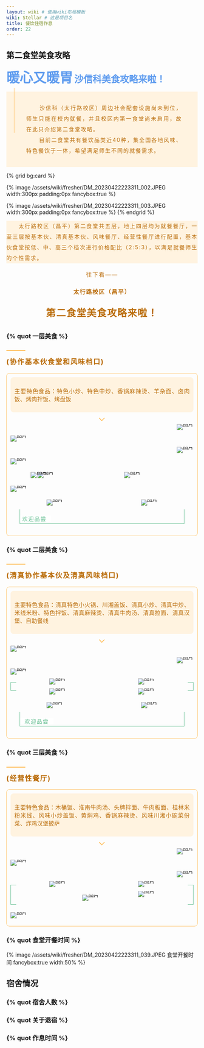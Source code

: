 ```yaml
---
layout: wiki # 使用wiki布局模板
wiki: Stellar # 这是项目名
title: 餐饮住宿作息
order: 22
---
```


## 第二食堂美食攻略

<strong style="box-sizing: border-box; visibility: visible;"><span
        style="text-align: justify; font-size: 35px; color: rgb(95, 156, 239); box-sizing: border-box; visibility: visible;">暖心又暖胃</span></strong>
<strong style="box-sizing: border-box; visibility: visible;"><span
        style="text-align: justify; font-size: 24px; color: rgb(95, 156, 239); box-sizing: border-box; visibility: visible;">沙信科美食攻略来啦！</span></strong>
<section
    style="display: inline-block; width: 100%; vertical-align: top; background-color: rgb(255, 243, 224); align-self: flex-start; flex: 0 0 auto; box-sizing: border-box; visibility: visible;">
    <section
        style="display: flex; flex-flow: row nowrap; margin: -10px 0% 90px; justify-content: flex-start; box-sizing: border-box; visibility: visible;">
        <section
            style="display: inline-block; width: auto; vertical-align: top; flex: 100 100 0%; align-self: flex-start; height: auto; margin-left: 20px; border-left: 1px solid rgb(255, 189, 89); border-bottom-left-radius: 0px; box-sizing: border-box; visibility: visible;">
            <section
                style="text-align: center; justify-content: center; margin: 25px 0% -75px; display: flex; flex-flow: row nowrap; transform: translate3d(-5px, 0px, 0px); box-sizing: border-box; visibility: visible;">
                <section
                    style="display: inline-block; width: 85%; vertical-align: top; flex: 0 0 auto; height: auto; align-self: flex-start; box-sizing: border-box; visibility: visible;">
                    <section
                        style="color: rgb(186, 108, 9); font-size: 14px; line-height: 2; letter-spacing: 2px; text-align: justify; box-sizing: border-box; visibility: visible;">
                        <p
                            style="text-indent: 2.5em; white-space: normal; box-sizing: border-box; visibility: visible;">
                            沙信科（太行路校区）周边社会配套设施尚未到位，师生只能在校内就餐，并且校区内第一食堂尚未启用，故在此只介绍第二食堂攻略。</br>&emsp;&ensp;&ensp;目前二食堂共有餐饮品类近40种，集全国各地风味、特色餐饮于一体，希望满足师生不同的就餐需求。<br
                                style="box-sizing: border-box; visibility: visible;"></p>
                    </section>
                </section>
            </section>
        </section>
    </section>
</section>


{% grid bg:card %}
<!-- cell left -->
{% image /assets/wiki/fresher/DM_20230422223311_002.JPEG width:300px padding:0px  fancybox:true %}
<!-- cell right -->
{% image /assets/wiki/fresher/DM_20230422223311_003.JPEG width:300px padding:0px  fancybox:true %}
{% endgrid %}

<div class="tag-plugin note" style="background:rgb(255, 243, 224);border:0px;">
    <div class="body">
        <p
            style="color: rgb(186, 108, 9); font-size: 14px; line-height: 2; letter-spacing: 2px; text-align: justify; box-sizing: border-box; visibility: visible;">
            &emsp;&emsp;太行路校区（昌平）第二食堂共五层，地上四层均为就餐餐厅，一至三层按基本伙、清真基本伙、风味餐厅、经营性餐厅进行配置，基本伙食堂按低、中、高三个档次进行价格配比（2:5:3），以满足就餐师生的个性需求。
        </p>
    </div>
</div>

<section
    style="color: rgb(186, 108, 9);text-align: center;letter-spacing: 1.8px;font-size: 15px;line-height: 2;box-sizing: border-box;">
    <p style="box-sizing: border-box;text-align: center;">往下看——</p>
    <p style="box-sizing: border-box;text-align: center;"><span
            style="box-sizing: border-box;text-align: center;"><strong
                style="box-sizing: border-box;text-align: center;">太行路校区（昌平）</strong></span></p>
    <p style="text-align: center;box-sizing: border-box;"><span style="font-size: 25px;box-sizing: border-box;"><strong
                style="box-sizing: border-box;text-align: center;">第二食堂美食攻略来啦！</strong></span></p>
</section>

### {% quot 一层美食 %}
<!-- 一层美食 -->
<section
    style="display: inline-block;vertical-align: top;width: 100%;align-self: flex-start;flex: 0 0 auto;height: auto;box-sizing: border-box;">
    <section
        style="text-align: left;justify-content: flex-start;margin-top: 10px;margin-right: 0%;margin-left: 0%;display: flex;flex-flow: row nowrap;box-sizing: border-box;">
        <section
            style="display: inline-block;width: auto;vertical-align: top;min-width: 10%;max-width: 100%;flex: 0 0 auto;height: auto;padding-right: 10px;border-bottom: 2px solid rgb(255, 189, 89);border-bottom-right-radius: 0px;align-self: flex-start;box-sizing: border-box;">
            <!-- <section
                style="font-size: 20px;color: rgb(186, 108, 9);letter-spacing: 3px;line-height: 1.2;text-align: justify;box-sizing: border-box;">
                <p style="white-space: normal;box-sizing: border-box;font-size: 25px;"><strong
                        style="box-sizing: border-box;">一层美食</strong></p>
            </section> -->
        </section>
    </section>
    <section style="color: rgb(186, 108, 9);line-height: 1.2;letter-spacing: 2px;box-sizing: border-box;">
        <p style="white-space: normal;box-sizing: border-box;font-size: 18px;"><b><strong
                    style="box-sizing: border-box;">(协作基本伙食堂和风味档口)</strong></b></p>
    </section>
</section>
<section
    style="display: inline-block;width: 100%;vertical-align: top;border-width: 1px;border-radius: 8px;border-style: solid;border-color: rgb(255, 189, 89);overflow: hidden;box-shadow: rgb(255, 189, 89) 0px 0px 0px;background-color: rgba(255, 255, 255, 0);padding-bottom: 10px;flex: 0 0 auto;height: auto;align-self: flex-start;box-sizing: border-box;">
    <section style="justify-content: center;display: flex;flex-flow: row nowrap;box-sizing: border-box;">
        <section
            style="display: inline-block;width: 100%;vertical-align: top;box-shadow: rgb(0, 0, 0) 0px 0px 0px;padding-top: 10px;padding-right: 10px;padding-left: 10px;align-self: flex-start;flex: 0 0 auto;box-sizing: border-box;align:center;">
            <section style="justify-content: center;display: flex;flex-flow: row nowrap;box-sizing: border-box;">
                <section
                    style="display: inline-block;width: 100%;vertical-align: top;background-color: rgb(255, 243, 224);padding: 10px;border-width: 0px;border-radius: 8px;border-style: none;border-color: rgb(62, 62, 62);overflow: hidden;align-self: flex-start;flex: 0 0 auto;box-sizing: border-box;">
                    <section style="text-align: justify;font-size: 15px;box-sizing: border-box;">
                        <p style="white-space: normal;box-sizing: border-box;color: rgb(186, 108, 9);">
                            主要特色食品：特色小炒、特色中炒、香锅麻辣烫、羊杂面、卤肉饭、烤肉拌饭、烤盘饭</p>
                    </section>
                </section>
            </section>
            <section style="margin-top: 10px;margin-bottom: 10px;box-sizing: border-box;text-align: center;">
                <section
                    style="display: inline-block;vertical-align: middle;width: 0.8em;height: 0.8em;line-height: 1;padding: 2px;border-left: 2px solid rgb(255, 189, 89);border-bottom: 2px solid rgb(255, 189, 89);transform: rotate(-45deg);-webkit-transform: rotate(-45deg);-moz-transform: rotate(-45deg);-o-transform: rotate(-45deg);border-top-color: rgb(255, 189, 89);border-right-color: rgb(255, 189, 89);box-sizing: border-box;">
                    <svg viewBox="0 0 1 1" style="float:left;line-height:0;width:0;vertical-align:top;"></svg></section>
            </section>
            <section style="text-align: right;margin-bottom: 14px;line-height: 0;box-sizing: border-box;">
                <section
                    style="max-width: 100%;vertical-align: middle;display: inline-block;line-height: 0;width: 77%;height: auto;box-sizing: border-box;">
                    <img src="/assets/wiki/fresher/DM_20230422223311_005.JPEG" _width="100%" crossorigin="anonymous"
                        alt="图片" data-fail="0" fancybox="true" fancybox="true"></section>
            </section>
            <section style="text-align: left;margin-bottom: 14px;line-height: 0;box-sizing: border-box;">
                <section
                    style="max-width: 100%;vertical-align: middle;display: inline-block;line-height: 0;width: 76%;height: auto;box-sizing: border-box;">
                    <img src="/assets/wiki/fresher/DM_20230422223311_006.JPEG" _width="100%" crossorigin="anonymous"
                        alt="图片" data-fail="0" fancybox="true" fancybox="true"></section>
            </section>
            <section style="text-align: right;margin-bottom: 14px;line-height: 0;box-sizing: border-box;">
                <section
                    style="max-width: 100%;vertical-align: middle;display: inline-block;line-height: 0;width: 77%;height: auto;box-sizing: border-box;">
                    <img src="/assets/wiki/fresher/DM_20230422223311_007.JPEG" _width="100%" crossorigin="anonymous"
                        alt="图片" data-fail="0" fancybox="true" fancybox="true"></section>
            </section>
            <section style="margin-top: 10px;margin-bottom: 10px;line-height: 0;box-sizing: border-box;">
                <section
                    style="max-width: 100%;vertical-align: middle;display: inline-block;line-height: 0;box-sizing: border-box;">
                    <img src="/assets/wiki/fresher/DM_20230422223311_008.JPEG" _width="100%" crossorigin="anonymous"
                        alt="图片" data-fail="0" fancybox="true" fancybox="true"></section>
            </section>
            <section
                style="display: flex;flex-flow: row nowrap;text-align: left;justify-content: flex-start;box-sizing: border-box;">
                <section
                    style="display: inline-block;vertical-align: middle;width: auto;flex: 0 0 auto;align-self: center;min-width: 10%;max-width: 100%;height: auto;box-sizing: border-box;">
                    <section
                        style="display: flex;flex-flow: row nowrap;text-align: center;justify-content: center;box-sizing: border-box;">
                        <section
                            style="display: inline-block;vertical-align: middle;width: auto;flex: 0 0 0%;align-self: center;height: auto;z-index: 4;box-sizing: border-box;">
                            <section style="margin-right: 0%;margin-left: 0%;line-height: 0;box-sizing: border-box;">
                                <section
                                    style="max-width: 100%;vertical-align: middle;display: inline-block;line-height: 0;width: 150px;height: auto;box-sizing: border-box;">
                                    <img src="/assets/wiki/fresher/DM_20230422223311_009.JPEG" _width="100%"
                                        crossorigin="anonymous" alt="图片" data-fail="0" fancybox="true" fancybox="true">
                                </section>
                            </section>
                        </section>
                        <section
                            style="display: inline-block;vertical-align: middle;width: auto;margin-left: -105px;flex: 0 0 0%;align-self: center;height: auto;box-sizing: border-box;">
                            <section style="margin-right: 0%;margin-left: 0%;line-height: 0;box-sizing: border-box;">
                                <section
                                    style="max-width: 100%;vertical-align: middle;display: inline-block;line-height: 0;width: 95px;height: auto;box-sizing: border-box;">
                                    <img src="/assets/wiki/fresher/DM_20230422223311_010.JPEG" _width="100%"
                                        crossorigin="anonymous" alt="图片" data-fail="0" fancybox="true" fancybox="true">
                                </section>
                            </section>
                        </section>
                    </section>
                </section>
                <section
                    style="display: inline-block;vertical-align: middle;width: auto;flex: 100 100 0%;align-self: center;height: auto;padding-left: 20px;box-sizing: border-box;">
                    <section
                        style="text-align: center;margin-top: 10px;margin-bottom: 10px;line-height: 0;box-sizing: border-box;">
                        <section
                            style="max-width: 100%;vertical-align: middle;display: inline-block;line-height: 0;box-sizing: border-box;">
                            <img src="/assets/wiki/fresher/DM_20230422223311_011.JPEG" _width="100%"
                                crossorigin="anonymous" alt="图片" data-fail="0" fancybox="true" fancybox="true">
                        </section>
                    </section>
                </section>
            </section>
            <section style="margin-top: 10px;margin-bottom: 10px;line-height: 0;box-sizing: border-box;">
                <section
                    style="max-width: 100%;vertical-align: middle;display: inline-block;line-height: 0;box-sizing: border-box;">
                    <img src="/assets/wiki/fresher/DM_20230422223311_012.JPEG" _width="100%" crossorigin="anonymous"
                        alt="图片" data-fail="0" fancybox="true" fancybox="true"></section>
            </section>
            <section style="display: flex;width: 100%;flex-flow: column nowrap;box-sizing: border-box;">
                <section style="z-index: 3;box-sizing: border-box;">
                    <section
                        style="text-align: left;justify-content: flex-start;display: flex;flex-flow: row nowrap;box-sizing: border-box;">
                        <section
                            style="display: inline-block;vertical-align: top;width: 50%;align-self: flex-start;flex: 0 0 auto;padding-right: 8px;box-sizing: border-box;">
                            <section
                                style="text-align: center;margin-top: 10px;margin-bottom: 10px;line-height: 0;box-sizing: border-box;">
                                <section
                                    style="max-width: 100%;vertical-align: middle;display: inline-block;line-height: 0;box-sizing: border-box;">
                                    <img src="/assets/wiki/fresher/DM_20230422223311_013.JPEG" _width="100%"
                                        crossorigin="anonymous" alt="图片" data-fail="0" fancybox="true" fancybox="true">
                                </section>
                            </section>
                        </section>
                        <section
                            style="display: inline-block;vertical-align: top;width: 50%;align-self: flex-start;flex: 0 0 auto;padding-left: 8px;box-sizing: border-box;">
                            <section
                                style="text-align: center;margin-top: 10px;margin-bottom: 10px;line-height: 0;box-sizing: border-box;">
                                <section
                                    style="max-width: 100%;vertical-align: middle;display: inline-block;line-height: 0;box-sizing: border-box;">
                                    <img src="/assets/wiki/fresher/DM_20230422223311_014.JPEG" _width="100%"
                                        crossorigin="anonymous" alt="图片" data-fail="0" fancybox="true" fancybox="true">
                                </section>
                            </section>
                        </section>
                    </section>
                </section>
            </section>
            <section
                style="justify-content: center;display: flex;flex-flow: row nowrap;margin-bottom: 21px;box-sizing: border-box;">
                <section
                    style="display: inline-block;width: 90%;vertical-align: top;align-self: flex-start;flex: 0 0 auto;border-bottom: 1px solid rgb(97, 188, 142);border-left: 1px solid rgb(97, 188, 142);border-right: 1px solid rgb(97, 188, 142);height: auto;box-sizing: border-box;">
                    <section style="isolation: isolate;margin-bottom: -11px;box-sizing: border-box;">
                        <section style="color: rgb(97, 188, 142);letter-spacing: 2px;box-sizing: border-box;">
                            <p style="box-sizing: border-box;"><span
                                    style="background-color: rgb(255, 255, 255);box-sizing: border-box;">&nbsp;<span
                                        style="background-color: rgb(254, 255, 255);font-size: 14px;box-sizing: border-box;">欢迎品尝</span>&nbsp;&nbsp;</span>
                            </p>
                        </section>
                    </section>
                </section>
            </section>
            <section style="justify-content: center;display: flex;flex-flow: row nowrap;box-sizing: border-box;">
            </section>
        </section>
    </section>
</section>

### {% quot 二层美食 %}
<!-- 二层美食 -->
<section
    style="display: inline-block;vertical-align: top;width: 100%;align-self: flex-start;flex: 0 0 auto;height: auto;box-sizing: border-box;">
    <section
        style="text-align: left;justify-content: flex-start;margin-top: 10px;margin-right: 0%;margin-left: 0%;display: flex;flex-flow: row nowrap;box-sizing: border-box;">
        <section
            style="display: inline-block;width: auto;vertical-align: top;min-width: 10%;max-width: 100%;flex: 0 0 auto;height: auto;padding-right: 10px;border-bottom: 2px solid rgb(255, 189, 89);border-bottom-right-radius: 0px;align-self: flex-start;box-sizing: border-box;">
            <!-- <section
                style="font-size: 20px;color: rgb(186, 108, 9);letter-spacing: 3px;line-height: 1.2;text-align: justify;box-sizing: border-box;">
                <p style="white-space: normal;box-sizing: border-box;font-size: 25px;"><strong
                        style="box-sizing: border-box;">二层美食</strong></p>
            </section> -->
        </section>
    </section>
    <section style="color: rgb(186, 108, 9);line-height: 1.2;letter-spacing: 2px;box-sizing: border-box;">
        <p style="white-space: normal;box-sizing: border-box;font-size: 18px;"><b><strong
                    style="box-sizing: border-box;">(清真协作基本伙及清真风味档口)</strong></b></p>
    </section>
</section>
<section
    style="display: inline-block;width: 100%;vertical-align: top;border-width: 1px;border-radius: 8px;border-style: solid;border-color: rgb(255, 189, 89);overflow: hidden;box-shadow: rgb(255, 189, 89) 0px 0px 0px;background-color: rgba(255, 255, 255, 0);padding-bottom: 10px;flex: 0 0 auto;height: auto;align-self: flex-start;box-sizing: border-box;">
    <section style="justify-content: center;display: flex;flex-flow: row nowrap;box-sizing: border-box;" ">
        <section
            style=" display: inline-block;width: 100%;vertical-align: top;box-shadow: rgb(0, 0, 0) 0px 0px
        0px;padding-top: 10px;padding-right: 10px;padding-left: 10px;align-self: flex-start;flex: 0 0 auto;box-sizing:
        border-box;">
        <section style="justify-content: center;display: flex;flex-flow: row nowrap;box-sizing: border-box;" ">
                <section
                    style=" display: inline-block;width: 100%;vertical-align: top;background-color: rgb(255, 243,
            224);padding: 10px;border-width: 0px;border-radius: 8px;border-style: none;border-color: rgb(62, 62,
            62);overflow: hidden;align-self: flex-start;flex: 0 0 auto;box-sizing: border-box;">
            <section style="text-align: justify;font-size: 15px;box-sizing: border-box;" ">
                        <p style=" white-space: normal;box-sizing: border-box;color: rgb(186, 108, 9);">
                主要特色食品：清真特色小火锅、川湘盖饭、清真小炒、清真中炒、米线米粉、特色拌饭、清真麻辣烫、清真牛肉汤、清真拉面、清真汉堡、自助餐线</p>
            </section>
        </section>
    </section>
    <section style="margin-top: 10px;margin-bottom: 10px;box-sizing: border-box;text-align: center;" ">
                <section
                    style=" display: inline-block;vertical-align: middle;width: 0.8em;height: 0.8em;line-height:
        1;padding: 2px;border-left: 2px solid rgb(255, 189, 89);border-bottom: 2px solid rgb(255, 189, 89);transform:
        rotate(-45deg);-webkit-transform: rotate(-45deg);-moz-transform: rotate(-45deg);-o-transform:
        rotate(-45deg);border-top-color: rgb(255, 189, 89);border-right-color: rgb(255, 189, 89);box-sizing:
        border-box;">
        <svg viewBox="0 0 1 1" style="float:left;line-height:0;width:0;vertical-align:top;"></svg></section>
</section>
<section style="text-align: left;margin-bottom: 14px;line-height: 0;box-sizing: border-box;" ">
                <section
                    style=" max-width: 100%;vertical-align: middle;display: inline-block;line-height: 0;width:
    79%;height: auto;box-sizing: border-box;">
    <img src="/assets/wiki/fresher/DM_20230422223311_016.JPEG" _width="100%" crossorigin="anonymous" alt="图片"
        data-fail="0" fancybox="true"></section>
</section>
<section style="text-align: right;margin-bottom: 14px;line-height: 0;box-sizing: border-box;" ">
                <section
                    style=" max-width: 100%;vertical-align: middle;display: inline-block;line-height: 0;width:
    79%;height: auto;box-sizing: border-box;">
    <img src="/assets/wiki/fresher/DM_20230422223311_017.JPEG" _width="100%" crossorigin="anonymous" alt="图片"
        data-fail="0" fancybox="true"></section>
</section>
<section style="text-align: left;margin-bottom: 14px;line-height: 0;box-sizing: border-box;" ">
                <section
                    style=" max-width: 100%;vertical-align: middle;display: inline-block;line-height: 0;width:
    79%;height: auto;box-sizing: border-box;">
    <img src="/assets/wiki/fresher/DM_20230422223311_018.JPEG" _width="100%" crossorigin="anonymous" alt="图片"
        data-fail="0" fancybox="true"></section>
</section>
<section
    style="text-align: left;justify-content: flex-start;display: flex;flex-flow: row nowrap;margin-top: 20px;margin-bottom: 20px;box-sizing: border-box;" ">
                <section
                    style=" display: inline-block;vertical-align: top;width: 15px;align-self: stretch;flex: 0 0
    auto;border-top: 1px solid rgb(97, 188, 142);border-bottom: 1px solid rgb(97, 188, 142);border-left: 1px solid
    rgb(97, 188, 142);height: auto;box-sizing: border-box;">
    <svg viewBox="0 0 1 1" style="float:left;line-height:0;width:0;vertical-align:top;"></svg></section>
<section
    style="display: inline-block;vertical-align: top;width: auto;align-self: stretch;flex: 100 100 0%;height: auto;box-sizing: border-box;">
    <section style="justify-content: flex-start;display: flex;flex-flow: row nowrap;box-sizing: border-box;" ">
                        <section
                            style=" display: inline-block;vertical-align: top;width: 50%;align-self: flex-start;flex: 0
        0 auto;padding-right: 8px;box-sizing: border-box;">
        <section style="text-align: center;margin-top: -10px;margin-bottom: 10px;line-height: 0;box-sizing: border-box;" ">
                                <section
                                    style=" max-width: 100%;vertical-align: middle;display: inline-block;line-height:
            0;box-sizing: border-box;">
            <img src="/assets/wiki/fresher/DM_20230422223311_019.JPEG" _width="100%" crossorigin="anonymous" alt="图片"
                data-fail="0" fancybox="true"></section>
    </section>
</section>
<section
    style="display: inline-block;vertical-align: top;width: 50%;align-self: flex-start;flex: 0 0 auto;padding-left: 8px;box-sizing: border-box;">
    <section style="text-align: center;margin-top: -10px;margin-bottom: 10px;line-height: 0;box-sizing: border-box;" ">
                                <section
                                    style=" max-width: 100%;vertical-align: middle;display: inline-block;line-height:
        0;box-sizing: border-box;">
        <img src="/assets/wiki/fresher/DM_20230422223311_020.JPEG" _width="100%" crossorigin="anonymous" alt="图片"
            data-fail="0" fancybox="true"></section>
</section>
</section>
</section>
<section style="justify-content: flex-start;display: flex;flex-flow: row nowrap;box-sizing: border-box;" ">
                        <section
                            style=" display: inline-block;vertical-align: top;width: 50%;align-self: flex-start;flex: 0
    0 auto;padding-right: 8px;box-sizing: border-box;">
    <section style="text-align: center;margin-bottom: -10px;line-height: 0;box-sizing: border-box;" ">
                                <section
                                    style=" max-width: 100%;vertical-align: middle;display: inline-block;line-height:
        0;box-sizing: border-box;">
        <img src="/assets/wiki/fresher/DM_20230422223311_021.JPEG" _width="100%" crossorigin="anonymous" alt="图片"
            data-fail="0" fancybox="true"></section>
</section>
</section>
<section
    style="display: inline-block;vertical-align: top;width: 50%;align-self: flex-start;flex: 0 0 auto;padding-left: 8px;box-sizing: border-box;">
    <section style="text-align: center;margin-bottom: -10px;line-height: 0;box-sizing: border-box;" ">
                                <section
                                    style=" max-width: 100%;vertical-align: middle;display: inline-block;line-height:
        0;box-sizing: border-box;">
        <img src="/assets/wiki/fresher/DM_20230422223311_022.JPEG" _width="100%" crossorigin="anonymous" alt="图片"
            data-fail="0" fancybox="true"></section>
</section>
</section>
</section>
</section>
<section
    style="display: inline-block;vertical-align: top;width: 15px;align-self: stretch;flex: 0 0 auto;border-top: 1px solid rgb(97, 188, 142);border-bottom: 1px solid rgb(97, 188, 142);border-right: 1px solid rgb(97, 188, 142);height: auto;box-sizing: border-box;">
    <svg viewBox="0 0 1 1" style="float:left;line-height:0;width:0;vertical-align:top;"></svg></section>
</section>
<section style="display: flex;width: 100%;flex-flow: column nowrap;box-sizing: border-box;" ">
                <section style=" z-index: 3;box-sizing: border-box;" ">
                    <section
                        style=" text-align: left;justify-content: flex-start;display: flex;flex-flow: row
    nowrap;box-sizing: border-box;">
    <section
        style="display: inline-block;vertical-align: top;width: 50%;align-self: flex-start;flex: 0 0 auto;padding-right: 8px;box-sizing: border-box;">
        <section style="text-align: center;margin-top: 10px;margin-bottom: 10px;line-height: 0;box-sizing: border-box;" ">
                                <section
                                    style=" max-width: 100%;vertical-align: middle;display: inline-block;line-height:
            0;box-sizing: border-box;">
            <img src="/assets/wiki/fresher/DM_20230422223311_023.JPEG" _width="100%" crossorigin="anonymous" alt="图片"
                data-fail="0" fancybox="true"></section>
    </section>
</section>
<section
    style="display: inline-block;vertical-align: top;width: 50%;align-self: flex-start;flex: 0 0 auto;padding-left: 8px;box-sizing: border-box;">
    <section style="text-align: center;margin-top: 10px;margin-bottom: 10px;line-height: 0;box-sizing: border-box;" ">
                                <section
                                    style=" max-width: 100%;vertical-align: middle;display: inline-block;line-height:
        0;box-sizing: border-box;">
        <img src="/assets/wiki/fresher/DM_20230422223311_024.JPEG" _width="100%" crossorigin="anonymous" alt="图片"
            data-fail="0" fancybox="true"></section>
</section>
</section>
</section>
</section>
</section>
<section style="justify-content: center;display: flex;flex-flow: row nowrap;margin-bottom: 21px;box-sizing: border-box;" ">
                <section
                    style=" display: inline-block;width: 90%;vertical-align: top;align-self: flex-start;flex: 0 0
    auto;border-bottom: 1px solid rgb(97, 188, 142);border-left: 1px solid rgb(97, 188, 142);border-right: 1px solid
    rgb(97, 188, 142);height: auto;box-sizing: border-box;">
    <section style="isolation: isolate;margin-bottom: -11px;box-sizing: border-box;" ">
                        <section style=" color: rgb(97, 188, 142);letter-spacing: 2px;box-sizing: border-box;">
        <p style="box-sizing: border-box;"><span
                style="background-color: rgb(255, 255, 255);box-sizing: border-box;">&nbsp; <span
                    style="background-color: rgb(254, 255, 255);font-size: 14px;box-sizing: border-box;">欢迎品尝</span>&nbsp;&nbsp;</span>
        </p>
    </section>
</section>
</section>
</section>
<section style="text-align: justify;box-sizing: border-box;" ">
            </section>
        </section>
    </section>
</section>

### {% quot 三层美食 %}
<!-- 三层美食 -->
<section
    style=" display: inline-block;vertical-align: top;width: 100%;align-self: flex-start;flex: 0 0 auto;height:
    auto;box-sizing: border-box;">
    <section
        style="text-align: left;justify-content: flex-start;margin-top: 10px;margin-right: 0%;margin-left: 0%;display: flex;flex-flow: row nowrap;box-sizing: border-box;">
        <section
            style="display: inline-block;width: auto;vertical-align: top;min-width: 10%;max-width: 100%;flex: 0 0 auto;height: auto;padding-right: 10px;border-bottom: 2px solid rgb(255, 189, 89);border-bottom-right-radius: 0px;align-self: flex-start;box-sizing: border-box;">
            <!-- <section
                style="font-size: 20px;color: rgb(186, 108, 9);letter-spacing: 3px;line-height: 1.2;text-align: justify;box-sizing: border-box;">
                <p style="white-space: normal;box-sizing: border-box;font-size: 25px;"><strong
                        style="box-sizing: border-box;">二层美食</strong></p>
            </section> -->
        </section>
    </section>
    <section style="color: rgb(186, 108, 9);line-height: 1.2;letter-spacing: 2px;box-sizing: border-box;">
        <p style="white-space: normal;box-sizing: border-box;font-size: 18px;"><b><strong
                    style="box-sizing: border-box;">(经营性餐厅)</strong></b></p>
    </section>
</section>
<section
    style="display: inline-block;width: 100%;vertical-align: top;border-width: 1px;border-radius: 8px;border-style: solid;border-color: rgb(255, 189, 89);overflow: hidden;box-shadow: rgb(255, 189, 89) 0px 0px 0px;background-color: rgba(255, 255, 255, 0);padding-bottom: 10px;flex: 0 0 auto;height: auto;align-self: flex-start;box-sizing: border-box;">
    <section style="justify-content: center;display: flex;flex-flow: row nowrap;box-sizing: border-box;">
        <section
            style="display: inline-block;width: 100%;vertical-align: top;box-shadow: rgb(0, 0, 0) 0px 0px 0px;padding-top: 10px;padding-right: 10px;padding-left: 10px;align-self: flex-start;flex: 0 0 auto;box-sizing: border-box;">
            <section style="justify-content: center;display: flex;flex-flow: row nowrap;box-sizing: border-box;">
                <section
                    style="display: inline-block;width: 100%;vertical-align: top;background-color: rgb(255, 243, 224);padding: 10px;border-width: 0px;border-radius: 8px;border-style: none;border-color: rgb(62, 62, 62);overflow: hidden;align-self: flex-start;flex: 0 0 auto;box-sizing: border-box;">
                    <section style="text-align: justify;font-size: 15px;box-sizing: border-box;">
                        <p style="white-space: normal;box-sizing: border-box;color: rgb(186, 108, 9);">
                            主要特色食品：木桶饭、淮南牛肉汤、头牌拌面、牛肉板面、桂林米粉米线、风味小炒盖饭、黄焖鸡、香锅麻辣烫、风味川湘小碗菜份菜、炸鸡汉堡披萨</p>
                    </section>
                </section>
            </section>
            <section style="margin-top: 10px;margin-bottom: 10px;box-sizing: border-box;text-align:center;">
                <section
                    style="display: inline-block;vertical-align: middle;width: 0.8em;height: 0.8em;line-height: 1;padding: 2px;border-left: 2px solid rgb(255, 189, 89);border-bottom: 2px solid rgb(255, 189, 89);transform: rotate(-45deg);-webkit-transform: rotate(-45deg);-moz-transform: rotate(-45deg);-o-transform: rotate(-45deg);border-top-color: rgb(255, 189, 89);border-right-color: rgb(255, 189, 89);box-sizing: border-box;">
                    <svg viewBox="0 0 1 1"
                        style="float:left;line-height:0;width:0;vertical-align:top;text-align:center;"></svg></section>
            </section>
            <section style="text-align: right;margin-bottom: 14px;line-height: 0;box-sizing: border-box;">
                <section
                    style="max-width: 100%;vertical-align: middle;display: inline-block;line-height: 0;width: 86%;height: auto;box-sizing: border-box;">
                    <img src="/assets/wiki/fresher/DM_20230422223311_025.JPEG" _width="100%" crossorigin="anonymous"
                        alt="图片" data-fail="0" fancybox="true"></section>
            </section>
            <section style="text-align: left;margin-bottom: 14px;line-height: 0;box-sizing: border-box;">
                <section
                    style="max-width: 100%;vertical-align: middle;display: inline-block;line-height: 0;width: 86%;height: auto;box-sizing: border-box;">
                    <img src="/assets/wiki/fresher/DM_20230422223311_026.JPEG" _width="100%" crossorigin="anonymous"
                        alt="图片" data-fail="0" fancybox="true"></section>
            </section>
            <section style="text-align: right;margin-bottom: 14px;line-height: 0;box-sizing: border-box;">
                <section
                    style="max-width: 100%;vertical-align: middle;display: inline-block;line-height: 0;width: 86%;height: auto;box-sizing: border-box;">
                    <img src="/assets/wiki/fresher/DM_20230422223311_027.JPEG" _width="100%" crossorigin="anonymous"
                        alt="图片" data-fail="0" fancybox="true"></section>
            </section>
            <section
                style="text-align: left;justify-content: flex-start;display: flex;flex-flow: row nowrap;margin-top: 20px;margin-bottom: 20px;box-sizing: border-box;">
                <section
                    style="display: inline-block;vertical-align: top;width: 15px;align-self: stretch;flex: 0 0 auto;border-top: 1px solid rgb(97, 188, 142);border-bottom: 1px solid rgb(97, 188, 142);border-left: 1px solid rgb(97, 188, 142);height: auto;box-sizing: border-box;">
                    <svg viewBox="0 0 1 1" style="float:left;line-height:0;width:0;vertical-align:top;"></svg></section>
                <section
                    style="display: inline-block;vertical-align: top;width: auto;align-self: stretch;flex: 100 100 0%;height: auto;box-sizing: border-box;">
                    <section
                        style="justify-content: flex-start;display: flex;flex-flow: row nowrap;box-sizing: border-box;">
                        <section
                            style="display: inline-block;vertical-align: top;width: 50%;align-self: flex-start;flex: 0 0 auto;padding-right: 8px;box-sizing: border-box;">
                            <section
                                style="text-align: center;margin-top: -10px;margin-bottom: 10px;line-height: 0;box-sizing: border-box;">
                                <section
                                    style="max-width: 100%;vertical-align: middle;display: inline-block;line-height: 0;box-sizing: border-box;">
                                    <img src="/assets/wiki/fresher/DM_20230422223311_027.JPEG" _width="100%"
                                        crossorigin="anonymous" alt="图片" data-fail="0" fancybox="true"></section>
                            </section>
                        </section>
                        <section
                            style="display: inline-block;vertical-align: top;width: 50%;align-self: flex-start;flex: 0 0 auto;padding-left: 8px;box-sizing: border-box;">
                            <section
                                style="text-align: center;margin-top: -10px;margin-bottom: 10px;line-height: 0;box-sizing: border-box;">
                                <section
                                    style="max-width: 100%;vertical-align: middle;display: inline-block;line-height: 0;box-sizing: border-box;">
                                    <img src="/assets/wiki/fresher/DM_20230422223311_028.JPEG" _width="100%"
                                        crossorigin="anonymous" alt="图片" data-fail="0" fancybox="true"></section>
                            </section>
                        </section>
                    </section>
                    <section
                        style="justify-content: flex-start;display: flex;flex-flow: row nowrap;box-sizing: border-box;">
                        <section
                            style="display: inline-block;vertical-align: top;width: 50%;align-self: flex-start;flex: 0 0 auto;padding-right: 8px;box-sizing: border-box;">
                            <section
                                style="text-align: right;margin-top: 10px;margin-bottom: 10px;line-height: 0;box-sizing: border-box;">
                                <section
                                    style="max-width: 100%;vertical-align: middle;display: inline-block;line-height: 0;width: 100%;height: auto;box-sizing: border-box;">
                                    <img src="/assets/wiki/fresher/DM_20230422223311_029.JPEG" _width="100%"
                                        crossorigin="anonymous" alt="图片" data-fail="0" fancybox="true"></section>
                            </section>
                        </section>
                        <section
                            style="display: inline-block;vertical-align: top;width: 50%;align-self: flex-start;flex: 0 0 auto;padding-left: 8px;box-sizing: border-box;">
                            <section
                                style="text-align: center;margin-bottom: -10px;line-height: 0;box-sizing: border-box;">
                                <section
                                    style="max-width: 100%;vertical-align: middle;display: inline-block;line-height: 0;box-sizing: border-box;">
                                    <img src="/assets/wiki/fresher/DM_20230422223311_030.JPEG" _width="100%"
                                        crossorigin="anonymous" alt="图片" data-fail="0" fancybox="true"></section>
                            </section>
                        </section>
                    </section>
                </section>
                <section
                    style="display: inline-block;vertical-align: top;width: 15px;align-self: stretch;flex: 0 0 auto;border-top: 1px solid rgb(97, 188, 142);border-bottom: 1px solid rgb(97, 188, 142);border-right: 1px solid rgb(97, 188, 142);height: auto;box-sizing: border-box;">
                    <svg viewBox="0 0 1 1" style="float:left;line-height:0;width:0;vertical-align:top;"></svg></section>
            </section>
            <section style="margin-top: 10px;margin-bottom: 10px;line-height: 0;box-sizing: border-box;">
                <section
                    style="max-width: 100%;vertical-align: middle;display: inline-block;line-height: 0;box-sizing: border-box;">
                    <img src="/assets/wiki/fresher/DM_20230422223311_031.JPEG" _width="100%" crossorigin="anonymous"
                        alt="图片" data-fail="0" fancybox="true"></section>
            </section>
        </section>
    </section>
</section>

### {% quot 食堂开餐时间 %}
{% image /assets/wiki/fresher/DM_20230422223311_039.JPEG 食堂开餐时间 fancybox:true width:50% %}


## 宿舍情况

### {% quot 宿舍人数 %}

### {% quot 关于退宿 %}

### {% quot 作息时间 %}
